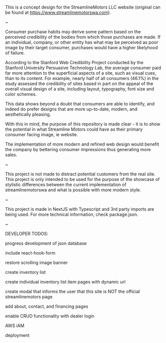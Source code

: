 This is a concept design for the StreamlineMotors LLC website (original can be found at https://www.streamlinemotorswa.com).

~

Consumer purchase habits may derive some pattern based on the perceived credibility of the bodies from which those purchases are made. If an individual, company, or other entity has what may be perceived as poor image by their target consumer, purchases would have a higher likelyhood of failure.

According to the Stanford Web Credibility Project conducted by the Stanford University Persuasive Technology Lab, the average consumer paid far more attention to the superficial aspects of a site, such as visual cues, than to its content. For example, nearly half of all consumers (46.1%) in the study assessed the credibility of sites based in part on the appeal of the overall visual design of a site, including layout, typography, font size and color schemes.

This data shows beyond a doubt that consumers are able to identify, and indeed do prefer designs that are more up-to-date, modern, and aesthetically pleasing.

With this in mind, the purpose of this repository is made clear - it is to show the potential in what Streamline Motors could have as their primary consumer facing image, ie website.

The implementation of more modern and refined web design would benefit the company by bettering consumer impressions thus generating more sales.

~

This project is not made to distract potential customers from the real site. This project is only intended to be used for the purpose of the showcase of stylistic differences between the current implementation of streamlinemotorswa and what is possible with more modern style.

~

This project is made in NextJS with Typescript and 3rd party imports are being used. For more technical information, check package.json.

~

DEVELOPER TODOS:

progress development of json database

include react-hook-form

restore scrolling image banner

create inventory list

create individual inventory list item pages with dynamic url

create modal that informs the user that this site is NOT the official streamlinemotors page

add about, contact, and financing pages

enable CRUD functionality with dealer login

AWS iAM

deployment
